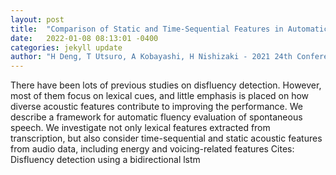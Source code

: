 ```yaml
---
layout: post
title:  "Comparison of Static and Time-Sequential Features in Automatic Fluency Detection of Spontaneous Speech"
date:   2022-01-08 08:13:01 -0400
categories: jekyll update
author: "H Deng, T Utsuro, A Kobayashi, H Nishizaki - 2021 24th Conference of the Oriental , 2021"
---
```

There have been lots of previous studies on disfluency detection. However, most of them focus on lexical cues, and little emphasis is placed on how diverse acoustic features contribute to improving the performance. We describe a framework for automatic fluency evaluation of spontaneous speech. We investigate not only lexical features extracted from transcription, but also consider time-sequential and static acoustic features from audio data, including energy and voicing-related features Cites: Disfluency detection using a bidirectional lstm